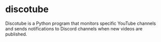 # discotube
Discotube is a Python program that monitors specific YouTube channels and sends notifications to Discord channels when new videos are published.
